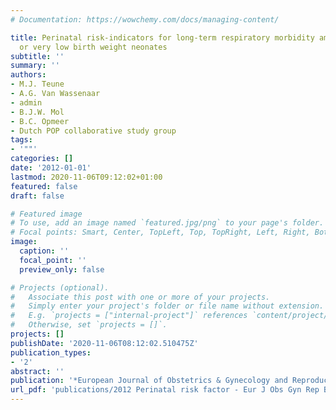 ```yaml
---
# Documentation: https://wowchemy.com/docs/managing-content/

title: Perinatal risk-indicators for long-term respiratory morbidity among preterm
  or very low birth weight neonates
subtitle: ''
summary: ''
authors:
- M.J. Teune
- A.G. Van Wassenaar
- admin
- B.J.W. Mol
- B.C. Opmeer
- Dutch POP collaborative study group
tags:
- '""'
categories: []
date: '2012-01-01'
lastmod: 2020-11-06T09:12:02+01:00
featured: false
draft: false

# Featured image
# To use, add an image named `featured.jpg/png` to your page's folder.
# Focal points: Smart, Center, TopLeft, Top, TopRight, Left, Right, BottomLeft, Bottom, BottomRight.
image:
  caption: ''
  focal_point: ''
  preview_only: false

# Projects (optional).
#   Associate this post with one or more of your projects.
#   Simply enter your project's folder or file name without extension.
#   E.g. `projects = ["internal-project"]` references `content/project/deep-learning/index.md`.
#   Otherwise, set `projects = []`.
projects: []
publishDate: '2020-11-06T08:12:02.510475Z'
publication_types:
- '2'
abstract: ''
publication: '*European Journal of Obstetrics & Gynecology and Reproductive Biology*'
url_pdf: 'publications/2012 Perinatal risk factor - Eur J Obs Gyn Rep Biol.pdf'
---
```


